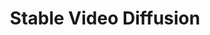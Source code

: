 ---
title: Stable Video Diffusion
emoji: 📺
colorFrom: purple
colorTo: purple
sdk: gradio
sdk_version: 4.4.0
app_file: app.py
pinned: false
license: other
disable_embedding: true
---